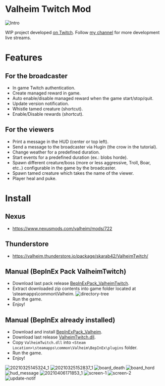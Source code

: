 # Valheim Twitch Mod

![Intro](https://user-images.githubusercontent.com/62928763/112491633-c972b400-8d80-11eb-95ee-f5cdb2373a0c.png)

WIP project developed [on Twitch](https://twitch.tv/skarab42). Follow [my channel](https://twitch.tv/skarab42) for more development live streams.

# Features

## For the broadcaster

- In game Twitch authentication.
- Create managed reward in game.
- Auto enable/disable managed reward when the game start/stop/quit.
- Update version notification.
- Whistle tamed creature (shortcut).
- Enable/Disable rewards (shortcut).

## For the viewers

- Print a message in the HUD (center or top left).
- Send a message to the broadcaster via Hugin (the crow in the tutorial).
- Change weather for a predefined duration.
- Start events for a predefined duration (ex.: blobs horde).
- Spawn different creature/boss (more or less aggressive, Troll, Boar, etc..) configurable in the game by the broadcaster.
- Spawn tamed creature which takes the name of the viewer.
- Player heal and puke.

# Install

## Nexus

- https://www.nexusmods.com/valheim/mods/722

## Thunderstore

- https://valheim.thunderstore.io/package/skarab42/ValheimTwitch/

## Manual (BepInEx Pack ValheimTwitch)

- Download last pack release [BepInExPack_ValheimTwitch](https://github.com/skarab42/ValheimTwitch/releases/download/v1.4.2/BepInExPack_ValheimTwitch.zip).
- Extract downloaded zip contents into game folder located at <Steam Location>\steamapps\common\Valheim.
  ![directory-tree](https://user-images.githubusercontent.com/62928763/113736538-7c39ff00-96fd-11eb-92ff-9ee949d3ed55.png)
- Run the game.
- Enjoy!

## Manual (BepInEx already installed)

- Download and install [BepInExPack_Valheim](https://valheim.thunderstore.io/package/denikson/BepInExPack_Valheim/).
- Download last release [ValheimTwitch.dll](https://github.com/skarab42/ValheimTwitch/releases/download/v1.4.2/ValheimTwitch.dll).
- Copy `ValheimTwitch.dll` into `<Steam Location>\steamapps\common\Valheim\BepInEx\plugins` folder.
- Run the game.
- Enjoy!

![20210325145324_1](https://user-images.githubusercontent.com/62928763/112490412-a267b280-8d7f-11eb-822e-3189abdaae0d.jpg)
![20210325152837_1](https://user-images.githubusercontent.com/62928763/112490416-a398df80-8d7f-11eb-92c1-4cd288b18dc3.jpg)
![board_death](https://user-images.githubusercontent.com/62928763/112490418-a398df80-8d7f-11eb-9f4b-84596615367e.jpg)
![board_hord](https://user-images.githubusercontent.com/62928763/112490419-a398df80-8d7f-11eb-9b05-07c33e5afbec.jpg)
![hud_message](https://user-images.githubusercontent.com/62928763/112490424-a4317600-8d7f-11eb-9c11-1aff075c9c69.jpg)
![20210406171853_1](https://user-images.githubusercontent.com/62928763/113736545-7cd29580-96fd-11eb-9a6f-cd56b35cbedc.jpg)
![screen-1](https://user-images.githubusercontent.com/62928763/112490425-a4ca0c80-8d7f-11eb-940f-d09e02103e61.png)
![screen-2](https://user-images.githubusercontent.com/62928763/112490427-a4ca0c80-8d7f-11eb-8022-ea8316acdf4d.png)
![update-notif](https://user-images.githubusercontent.com/62928763/113736544-7cd29580-96fd-11eb-867a-4fa319eab4d1.png)
